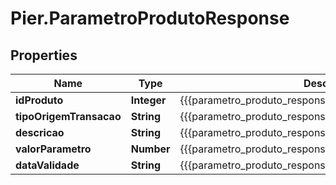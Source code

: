 # Pier.ParametroProdutoResponse

## Properties
Name | Type | Description | Notes
------------ | ------------- | ------------- | -------------
**idProduto** | **Integer** | {{{parametro_produto_response_id_produto_value}}} | 
**tipoOrigemTransacao** | **String** | {{{parametro_produto_response_tipo_origem_transacao_value}}} | 
**descricao** | **String** | {{{parametro_produto_response_descricao_value}}} | 
**valorParametro** | **Number** | {{{parametro_produto_response_valor_parametro_value}}} | 
**dataValidade** | **String** | {{{parametro_produto_response_data_validade_value}}} | 


